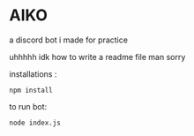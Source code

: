 # AIKO

a discord bot i made for practice

uhhhhh idk how to write a readme file man sorry

installations :

`npm install`

to run bot:

`node index.js`
